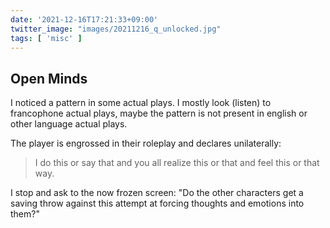 ```yaml
---
date: '2021-12-16T17:21:33+09:00'
twitter_image: "images/20211216_q_unlocked.jpg"
tags: [ 'misc' ]
---
```


## Open Minds

I noticed a pattern in some actual plays. I mostly look (listen) to francophone actual plays, maybe the pattern is not present in english or other language actual plays.

The player is engrossed in their roleplay and declares unilaterally:

> I do this or say that and you all realize this or that and feel this or that way.

I stop and ask to the now frozen screen: "Do the other characters get a saving throw against this attempt at forcing thoughts and emotions into them?"

